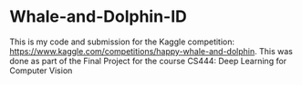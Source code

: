 # Whale-and-Dolphin-ID

This is my code and submission for the Kaggle competition: https://www.kaggle.com/competitions/happy-whale-and-dolphin. This was done as part of the Final Project for the course CS444: Deep Learning for Computer Vision
